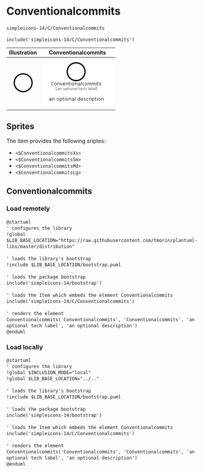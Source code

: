 # Conventionalcommits


```text
simpleicons-14/C/Conventionalcommits
```

```text
include('simpleicons-14/C/Conventionalcommits')
```



| Illustration | Conventionalcommits |
| :---: | :---: |
| ![illustration for Illustration](../../simpleicons-14/C/Conventionalcommits.png) | ![illustration for Conventionalcommits](../../simpleicons-14/C/Conventionalcommits.Local.png) |



## Sprites
The item provides the following sriptes:

- `<$ConventionalcommitsXs>`
- `<$ConventionalcommitsSm>`
- `<$ConventionalcommitsMd>`
- `<$ConventionalcommitsLg>`





## Conventionalcommits

### Load remotely
```plantuml
@startuml
' configures the library
!global $LIB_BASE_LOCATION="https://raw.githubusercontent.com/tmorin/plantuml-libs/master/distribution"

' loads the library's bootstrap
!include $LIB_BASE_LOCATION/bootstrap.puml

' loads the package bootstrap
include('simpleicons-14/bootstrap')

' loads the Item which embeds the element Conventionalcommits
include('simpleicons-14/C/Conventionalcommits')

' renders the element
Conventionalcommits('Conventionalcommits', 'Conventionalcommits', 'an optional tech label', 'an optional description')
@enduml
```

### Load locally
```plantuml
@startuml
' configures the library
!global $INCLUSION_MODE="local"
!global $LIB_BASE_LOCATION="../.."

' loads the library's bootstrap
!include $LIB_BASE_LOCATION/bootstrap.puml

' loads the package bootstrap
include('simpleicons-14/bootstrap')

' loads the Item which embeds the element Conventionalcommits
include('simpleicons-14/C/Conventionalcommits')

' renders the element
Conventionalcommits('Conventionalcommits', 'Conventionalcommits', 'an optional tech label', 'an optional description')
@enduml
```

